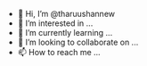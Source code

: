 - 👋 Hi, I’m @tharuushannew
- 👀 I’m interested in ...
- 🌱 I’m currently learning ...
- 💞️ I’m looking to collaborate on ...
- 📫 How to reach me ...

<!---
tharuushannew/tharuushannew is a ✨ special ✨ repository because its `README.md` (this file) appears on your GitHub profile.
You can click the Preview link to take a look at your changes.
--->
